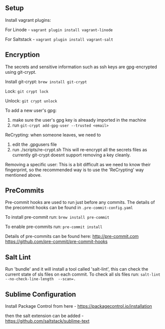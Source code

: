 Setup
-----

Install vagrant plugins:

For Linode -
`vagrant plugin install vagrant-linode`

For Saltstack -
`vagrant plugin install vagrant-salt`


Encryption
----------

The secrets and sensitive information such as ssh keys are
gpg-encrypted using git-crypt.

Install git-crypt:
`brew install git-crypt`

Lock:
`git crypt lock`

Unlock:
`git crypt unlock`

To add a new user's gpg:
1. make sure the user's gpg key is alreaady imported in the machine
2. run `git-crypt add-gpg-user --trusted <email>`

ReCrypting:
when someone leaves, we need to
1. edit the .gpgusers file
2. run ./scripts/re-crypt.sh
This will re-encrypt all the secrets files as currently git-crypt
doesnt support removing a key cleanly.

Removing a specific user:
This is a bit difficult as we need to know their fingerprint,
so the recommended way is to use the 'ReCrypting' way mentioned above.

PreCommits
----------

Pre-commit hooks are used to run just before any commits. The details
of the precommit hooks can be found in `.pre-commit-config.yaml`

To install pre-commit run:
`brew install pre-commit`

To enable pre-commits run:
`pre-commit install`

Details of pre-commits can be found here:
http://pre-commit.com
https://github.com/pre-commit/pre-commit-hooks

Salt Lint
---------

Run 'bundle' and it will install a tool called 'salt-lint', this can check
the current state of sls files on each commit.
To check all sls files run:
`salt-lint --no-check-line-length  --scan=.`

Sublime Configuration
---------------------
Install Package Control from here - https://packagecontrol.io/installation

then the salt extension can be added - https://github.com/saltstack/sublime-text
